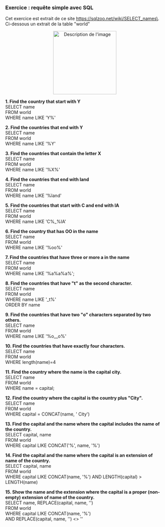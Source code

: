### **Exercice : requête simple avec SQL** ### 

Cet exercice est extrait de ce site https://sqlzoo.net/wiki/SELECT_names\. Ci-dessous un extrait de la table "world"

<div align="center">
  <img src="https://github.com/user-attachments/assets/ad71b0fe-f9e0-464e-9fc6-c3beebd292d8" alt="Description de l'image" width="200"/>
</div>

**1.	Find the country that start with Y**\
SELECT name\
FROM world\
WHERE name LIKE 'Y%'

**2.	Find the countries that end with Y**\
SELECT name\
FROM world\
WHERE name LIKE '%Y'

**3.	Find the countries that contain the letter X**\
SELECT name\
FROM world\
WHERE name LIKE '%X%'

**4.	Find the countries that end with land**\
SELECT name\
FROM world\
WHERE name LIKE '%land'

**5.	Find the countries that start with C and end with IA**\
SELECT name\
FROM world\
WHERE name LIKE 'C%_%IA'

**6.	Find the country that has OO in the name**\
SELECT name\
FROM world\
WHERE name LIKE '%oo%'

**7.	Find the countries that have three or more a in the name**\
SELECT name\
FROM world\
WHERE name LIKE '%a%a%a%';

**8.	Find the countries that have "t" as the second character.**\
SELECT name\
FROM world\
WHERE name LIKE '_t%'\
ORDER BY name

**9.	Find the countries that have two "o" characters separated by two others.**\
SELECT name\
FROM world\
WHERE name LIKE '%o__o%'

**10.	Find the countries that have exactly four characters.**\
SELECT name\
FROM world\
WHERE length(name)=4

**11.	Find the country where the name is the capital city.**\
SELECT name\
FROM world\
WHERE name = capital;

**12.	Find the country where the capital is the country plus "City".**\
SELECT name\
FROM world\
WHERE capital = CONCAT(name, ' City')

**13.	Find the capital and the name where the capital includes the name of the country.**\
SELECT capital, name\
FROM world\
WHERE capital LIKE CONCAT('%', name, '%')

**14.	Find the capital and the name where the capital is an extension of name of the country.**\
SELECT capital, name\
FROM world\
WHERE capital LIKE CONCAT(name, '%') AND LENGTH(capital) > LENGTH(name)

**15.	Show the name and the extension where the capital is a proper (non-empty) extension of name of the country.**\
SELECT name, REPLACE(capital, name, '')\
FROM world\
WHERE capital LIKE CONCAT(name, '%')\
AND REPLACE(capital, name, '') <> ''























